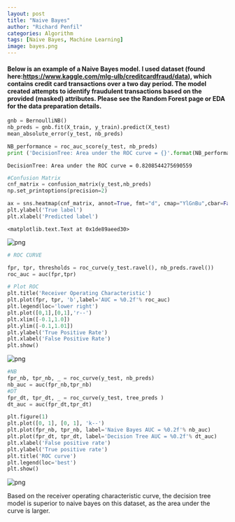 ```yaml
---
layout: post
title: "Naive Bayes"
author: "Richard Penfil"
categories: Algorithm
tags: [Naive Bayes, Machine Learning]
image: bayes.png
---
```


#### Below is an example of a Naive Bayes model. I used dataset (found here:https://www.kaggle.com/mlg-ulb/creditcardfraud/data), which contains credit card transactions over a two day period. The model created attempts to identify fraudulent transactions based on the provided (masked) attributes. Please see the Random Forest page or EDA for the data preparation details.


```python
gnb = BernoulliNB()
nb_preds = gnb.fit(X_train, y_train).predict(X_test)
mean_absolute_error(y_test, nb_preds)

NB_performance = roc_auc_score(y_test, nb_preds)
print ('DecisionTree: Area under the ROC curve = {}'.format(NB_performance))
```

    DecisionTree: Area under the ROC curve = 0.8208544275690559
    


```python
#Confusion Matrix
cnf_matrix = confusion_matrix(y_test,nb_preds)
np.set_printoptions(precision=2)

ax = sns.heatmap(cnf_matrix, annot=True, fmt="d", cmap="YlGnBu",cbar=False)
plt.ylabel('True label')
plt.xlabel('Predicted label')
```




    <matplotlib.text.Text at 0x1de89aeed30>




![png](Naive_Bayes_files/Naive_Bayes_2_1.png)



```python
# ROC CURVE

fpr, tpr, thresholds = roc_curve(y_test.ravel(), nb_preds.ravel())
roc_auc = auc(fpr,tpr)

# Plot ROC
plt.title('Receiver Operating Characteristic')
plt.plot(fpr, tpr, 'b',label='AUC = %0.2f'% roc_auc)
plt.legend(loc='lower right')
plt.plot([0,1],[0,1],'r--')
plt.xlim([-0.1,1.0])
plt.ylim([-0.1,1.01])
plt.ylabel('True Positive Rate')
plt.xlabel('False Positive Rate')
plt.show()
```


![png](Naive_Bayes_files/Naive_Bayes_3_0.png)



```python
#NB
fpr_nb, tpr_nb, _ = roc_curve(y_test, nb_preds)
nb_auc = auc(fpr_nb,tpr_nb)
#DT
fpr_dt, tpr_dt, _ = roc_curve(y_test, tree_preds )
dt_auc = auc(fpr_dt,tpr_dt)

plt.figure(1)
plt.plot([0, 1], [0, 1], 'k--')
plt.plot(fpr_nb, tpr_nb, label='Naive Bayes AUC = %0.2f'% nb_auc)
plt.plot(fpr_dt, tpr_dt, label='Decision Tree AUC = %0.2f'% dt_auc)
plt.xlabel('False positive rate')
plt.ylabel('True positive rate')
plt.title('ROC curve')
plt.legend(loc='best')
plt.show()
```


![png](Naive_Bayes_files/Naive_Bayes_4_0.png)


Based on the receiver operating characteristic curve, the decision tree model is superior to naive bayes on this dataset, as the area under the curve is larger. 


```python

```
